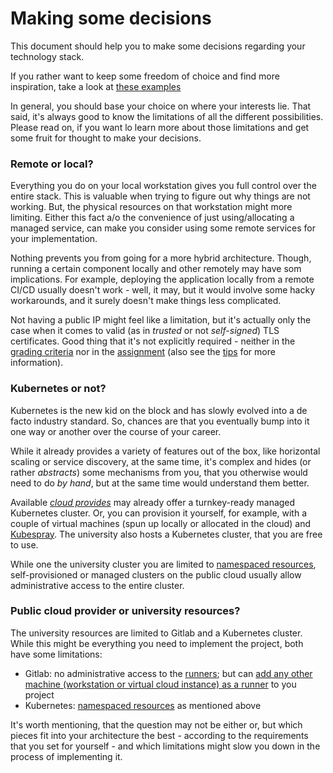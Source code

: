 Making some decisions
=====================


This document should help you to make some decisions regarding your technology stack.

If you rather want to keep some freedom of choice and find more inspiration, take a
look at [these examples](./examples.md)

In general, you should base your choice on where your interests lie. That said, it's always good
to know the limitations of all the different possibilities. Please read on, if you want lo learn
more about those limitations and get some fruit for thought to make your decisions.


### Remote or local?

Everything you do on your local workstation gives you full control over the entire stack. This is
valuable when trying to figure out why things are not working.
But, the physical resources on that workstation might more limiting. Either this fact a/o the
convenience of just using/allocating a managed service, can make you consider using some remote
services for your implementation.

Nothing prevents you from going for a more hybrid architecture. Though, running a certain component
locally and other remotely may have som implications. For example, deploying the application locally
from a remote CI/CD usually doesn't work - well, it may, but it would involve some hacky workarounds,
and it surely doesn't make things less complicated.

Not having a public IP might feel like a limitation, but it's actually only the case when it comes
to valid (as in *trusted* or not *self-signed*) TLS certificates. Good thing that it's not explicitly
required - neither in the [grading criteria](./../grading.md#implementation) nor in the
[assignment](./../assignments/project.md) (also see the [tips](./tips.md#tls) for more information).


### Kubernetes or not?

Kubernetes is the new kid on the block and has slowly evolved into a de facto industry standard. So,
chances are that you eventually bump into it one way or another over the course of your career.

While it already provides a variety of features out of the box, like horizontal scaling or service discovery,
at the same time, it's complex and hides (or rather *abstracts*) some mechanisms from you, that you otherwise
would need to do *by hand*, but at the same time would understand them better.

Available [*cloud provides*](./../links.md#providers) may already offer a turnkey-ready managed Kubernetes
cluster. Or, you can provision it yourself, for example, with a couple of virtual machines (spun up locally
or allocated in the cloud) and [Kubespray](https://github.com/kubernetes-sigs/kubespray). The university also
hosts a Kubernetes cluster, that you are free to use.

While one the university cluster you are limited to
[namespaced resources](https://kubernetes.io/docs/concepts/overview/working-with-objects/namespaces/#not-all-objects-are-in-a-namespace),
self-provisioned or managed clusters on the public cloud usually allow administrative access to the entire
cluster. 


### Public cloud provider or university resources?

The university resources are limited to Gitlab and a Kubernetes cluster. While this might be everything you
need to implement the project, both have some limitations:

* Gitlab: no administrative access to the [runners](https://docs.gitlab.com/runner/); but can [add any other
  machine (workstation or virtual cloud instance) as a runner](https://docs.gitlab.com/runner/register/) to you project
* Kubernetes: [namespaced resources](https://kubernetes.io/docs/concepts/overview/working-with-objects/namespaces/#not-all-objects-are-in-a-namespace) 
  as mentioned above

It's worth mentioning, that the question may not be either or, but which pieces fit into your architecture the
best - according to the requirements that you set for yourself - and which limitations might slow you down in
the process of implementing it.

